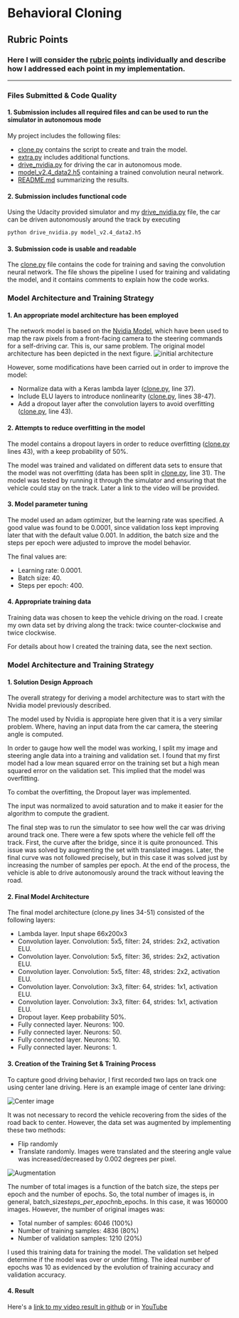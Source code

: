 # **Behavioral Cloning** 

[//]: # (Image References)

[image1]: ./images/cnn-architecture.png "Model Architecture"
[image2]: ./images/center_2020_02_02_18_23_02_630.jpg "Center image"
[image3]: ./images/augmentation.png "Augmentation"

## Rubric Points
### Here I will consider the [rubric points](https://review.udacity.com/#!/rubrics/432/view) individually and describe how I addressed each point in my implementation.  

---
### Files Submitted & Code Quality

#### 1. Submission includes all required files and can be used to run the simulator in autonomous mode

My project includes the following files:
* [clone.py](./clone.py) contains the script to create and train the model.
* [extra.py](./extra.py) includes additional functions.
* [drive_nvidia.py](./drive_nvidia.py) for driving the car in autonomous mode.
* [model_v2.4_data2.h5](./model_v2.4_data2.h5) containing a trained convolution neural network.
* [README.md](./README.md) summarizing the results.

#### 2. Submission includes functional code
Using the Udacity provided simulator and my [drive_nvidia.py](./drive_nvidia.py) file, the car can be driven autonomously around the track by executing 
```sh
python drive_nvidia.py model_v2.4_data2.h5
```

#### 3. Submission code is usable and readable

The [clone.py](./clone.py) file contains the code for training and saving the convolution neural network. The file shows the pipeline I used for training and validating the model, and it contains comments to explain how the code works.

### Model Architecture and Training Strategy

#### 1. An appropriate model architecture has been employed


The network model is based on the [Nvidia Model](https://devblogs.nvidia.com/deep-learning-self-driving-cars/), which have been used to map the raw pixels from a front-facing camera to the steering commands for a self-driving car. This is, our same problem. The original model architecture has been depicted in the next figure.
![initial architecture][image1]

However, some modifications have been carried out in order to improve the model:
* Normalize data with a Keras lambda layer ([clone.py](./clone.py), line 37).
* Include ELU layers to introduce nonlinearity ([clone.py](./clone.py), lines 38-47).
* Add a dropout layer after the convolution layers to avoid overfitting  ([clone.py](./clone.py), line 43).

#### 2. Attempts to reduce overfitting in the model

The model contains a dropout layers in order to reduce overfitting ([clone.py](./clone.py) lines 43), with a keep probability of 50%.

The model was trained and validated on different data sets to ensure that the model was not overfitting (data has been split in [clone.py](./clone.py), line 31). The model was tested by running it through the simulator and ensuring that the vehicle could stay on the track. Later a link to the video will be provided.

#### 3. Model parameter tuning

The model used an adam optimizer, but the learning rate was specified. A good value was found to be 0.0001, since validation loss kept improving later that with the default value 0.001. In addition, the batch size and the steps per epoch were adjusted to improve the model behavior.

The final values are:
* Learning rate: 0.0001.
* Batch size: 40.
* Steps per epoch: 400.

#### 4. Appropriate training data

Training data was chosen to keep the vehicle driving on the road. I create my own data set by driving along the track: twice counter-clockwise and twice clockwise. 

For details about how I created the training data, see the next section. 

### Model Architecture and Training Strategy

#### 1. Solution Design Approach

The overall strategy for deriving a model architecture was to start with the Nvidia model previously described.  

The model used by Nvidia is appropiate here given that it is a very similar problem. Where, having an input data from the car camera, the steering angle is computed.

In order to gauge how well the model was working, I split my image and steering angle data into a training and validation set. I found that my first model had a low mean squared error on the training set but a high mean squared error on the validation set. This implied that the model was overfitting. 

To combat the overfitting, the Dropout layer was implemented.

The input was normalized to avoid saturation and to make it easier for the algorithm to compute the gradient.

The final step was to run the simulator to see how well the car was driving around track one. There were a few spots where the vehicle fell off the track. First, the curve after the bridge, since it is quite pronounced. This issue was solved by augmenting the set with translated images. Later, the final curve was not followed precisely, but in this case it was solved just by increasing the number of samples per epoch.
At the end of the process, the vehicle is able to drive autonomously around the track without leaving the road.

#### 2. Final Model Architecture

The final model architecture (clone.py lines 34-51) consisted of the following layers:
* Lambda layer. Input shape 66x200x3
* Convolution layer. Convolution: 5x5, filter: 24, strides: 2x2, activation ELU.
* Convolution layer. Convolution: 5x5, filter: 36, strides: 2x2, activation ELU.
* Convolution layer. Convolution: 5x5, filter: 48, strides: 2x2, activation ELU.
* Convolution layer. Convolution: 3x3, filter: 64, strides: 1x1, activation ELU.
* Convolution layer. Convolution: 3x3, filter: 64, strides: 1x1, activation ELU.
* Dropout layer. Keep probability 50%.
* Fully connected layer. Neurons: 100.
* Fully connected layer. Neurons: 50.
* Fully connected layer. Neurons: 10.
* Fully connected layer. Neurons: 1.

#### 3. Creation of the Training Set & Training Process

To capture good driving behavior, I first recorded two laps on track one using center lane driving. Here is an example image of center lane driving:

![Center image][image2]

It was not necessary to record the vehicle recovering from the sides of the road back to center. However, the data set was augmented by implementing these two methods:
* Flip randomly
* Translate randomly. Images were translated and the steering angle value was increased/decreased by 0.002 degrees per pixel.

![Augmentation][image3]

The number of total images is a function of the batch size, the steps per epoch and the number of epochs. So, the total number of images is, in general, batch_size*steps_per_epoch*nb_epochs. In this case, it was 
160000 images. However, the number of original images was:
* Total number of samples: 6046 (100%)
* Number of training samples: 4836 (80%)
* Number of validation samples: 1210 (20%)

I used this training data for training the model. The validation set helped determine if the model was over or under fitting. The ideal number of epochs was 10 as evidenced by the evolution of training accuracy and validation accuracy.

#### 4. Result
Here's a [link to my video result in github](./Video.mp4) or in [YouTube](https://youtu.be/6bVqELG-A0E)